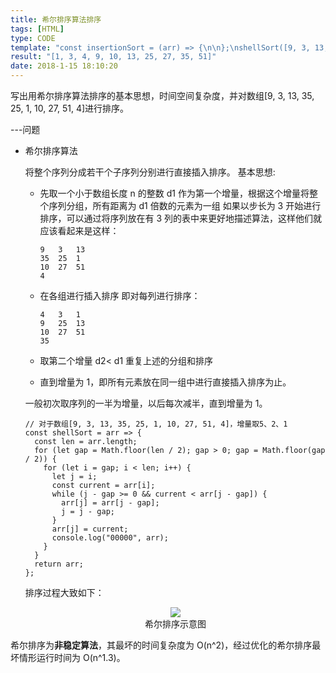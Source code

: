 ```yaml
---
title: 希尔排序算法排序
tags: [HTML]
type: CODE
template: "const insertionSort = (arr) => {\n\n};\nshellSort([9, 3, 13, 35, 25, 1, 10, 27, 51, 4])"
result: "[1, 3, 4, 9, 10, 13, 25, 27, 35, 51]"
date: 2018-1-15 18:10:20
---
```


写出用希尔排序算法排序的基本思想，时间空间复杂度，并对数组[9, 3, 13, 35, 25, 1, 10, 27, 51, 4]进行排序。

---问题

- 希尔排序算法

  将整个序列分成若干个子序列分别进行直接插入排序。
  基本思想:

  - 先取一个小于数组长度 n 的整数 d1 作为第一个增量，根据这个增量将整个序列分组，所有距离为 d1 倍数的元素为一组
    如果以步长为 3 开始进行排序，可以通过将序列放在有 3 列的表中来更好地描述算法，这样他们就应该看起来是这样：

    ```
    9   3   13
    35  25  1
    10  27  51
    4
    ```

  - 在各组进行插入排序
    即对每列进行排序：
    ```
    4   3   1
    9   25  13
    10  27  51
    35
    ```
  - 取第二个增量 d2\< d1 重复上述的分组和排序
  - 直到增量为 1，即所有元素放在同一组中进行直接插入排序为止。

  一般初次取序列的一半为增量，以后每次减半，直到增量为 1。

  ```
  // 对于数组[9, 3, 13, 35, 25, 1, 10, 27, 51, 4]，增量取5、2、1
  const shellSort = arr => {
    const len = arr.length;
    for (let gap = Math.floor(len / 2); gap > 0; gap = Math.floor(gap / 2)) {
      for (let i = gap; i < len; i++) {
        let j = i;
        const current = arr[i];
        while (j - gap >= 0 && current < arr[j - gap]) {
          arr[j] = arr[j - gap];
          j = j - gap;
        }
        arr[j] = current;
        console.log("00000", arr);
      }
    }
    return arr;
  };
  ```

  排序过程大致如下：

    <center><img src="http://blog-bed.oss-cn-beijing.aliyuncs.com/%E9%A2%98%E5%BA%93/%E5%B8%8C%E5%B0%94%E6%8E%92%E5%BA%8F.png" /></center>
  <center>希尔排序示意图</center>

希尔排序为**非稳定算法**，其最坏的时间复杂度为 O(n^2)，经过优化的希尔排序最坏情形运行时间为 O(n^1.3)。
